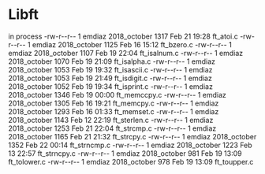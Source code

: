 # Libft
in process
  -rw-r--r--  1 emdiaz  2018_october  1317 Feb 21 19:28 ft_atoi.c
-rw-r--r--  1 emdiaz  2018_october  1125 Feb 16 15:12 ft_bzero.c
-rw-r--r--  1 emdiaz  2018_october  1107 Feb 19 22:04 ft_isalnum.c
-rw-r--r--  1 emdiaz  2018_october  1070 Feb 19 21:09 ft_isalpha.c
-rw-r--r--  1 emdiaz  2018_october  1053 Feb 19 19:32 ft_isascii.c
-rw-r--r--  1 emdiaz  2018_october  1053 Feb 19 21:49 ft_isdigit.c
-rw-r--r--  1 emdiaz  2018_october  1052 Feb 19 19:34 ft_isprint.c
-rw-r--r--  1 emdiaz  2018_october  1346 Feb 19 00:00 ft_memccpy.c
-rw-r--r--  1 emdiaz  2018_october  1305 Feb 16 19:21 ft_memcpy.c
-rw-r--r--  1 emdiaz  2018_october  1293 Feb 16 01:33 ft_memset.c
-rw-r--r--  1 emdiaz  2018_october  1143 Feb 12 22:19 ft_sterlen.c
-rw-r--r--  1 emdiaz  2018_october  1253 Feb 21 22:04 ft_strcmp.c
-rw-r--r--  1 emdiaz  2018_october  1165 Feb 21 21:32 ft_strcpy.c
-rw-r--r--  1 emdiaz  2018_october  1352 Feb 22 00:14 ft_strncmp.c
-rw-r--r--  1 emdiaz  2018_october  1223 Feb 13 22:57 ft_strncpy.c
-rw-r--r--  1 emdiaz  2018_october   981 Feb 19 13:09 ft_tolower.c
-rw-r--r--  1 emdiaz  2018_october   978 Feb 19 13:09 ft_toupper.c
